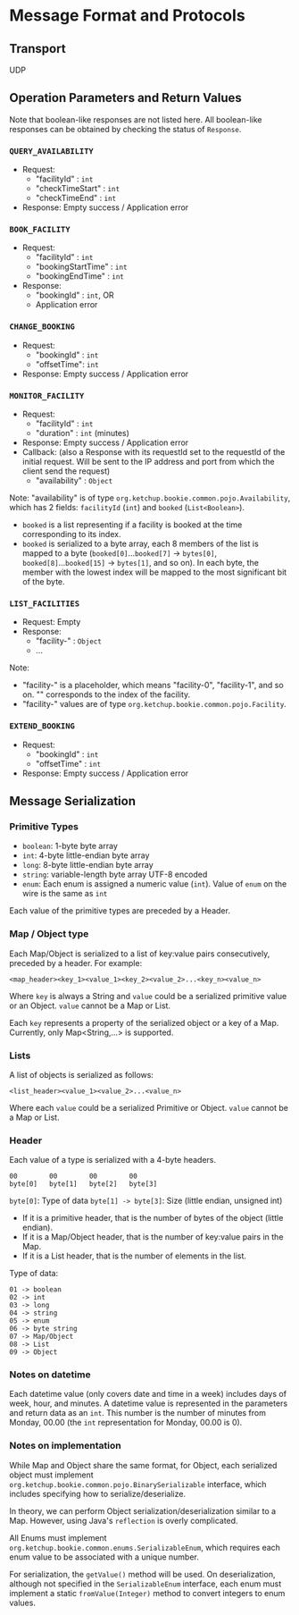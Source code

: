 # Message Format and Protocols

## Transport
UDP

## Operation Parameters and Return Values

Note that boolean-like responses are not listed here. All boolean-like responses can be obtained by checking the status of `Response`.

### `QUERY_AVAILABILITY`
- Request:
  - "facilityId" : `int`
  - "checkTimeStart" : `int`
  - "checkTimeEnd" : `int`
- Response: Empty success / Application error

### `BOOK_FACILITY`
- Request: 
  - "facilityId" : `int`
  - "bookingStartTime" : `int`
  - "bookingEndTime" : `int`
- Response: 
  - "bookingId" : `int`, OR
  - Application error

### `CHANGE_BOOKING`
- Request:
  - "bookingId" : `int`
  - "offsetTime": `int`
- Response: Empty success / Application error

### `MONITOR_FACILITY`
- Request:
  - "facilityId" : `int`
  - "duration" : `int` (minutes)
- Response: Empty success / Application error
- Callback: (also a Response with its requestId set to the requestId of the initial request. Will be sent to the IP address and port from which the client send the request)
  - "availability" : `Object`

Note: "availability" is of type `org.ketchup.bookie.common.pojo.Availability`, which has 2 fields: `facilityId` (`int`) and `booked` (`List<Boolean>`).
  - `booked` is a list representing if a facility is booked at the time corresponding to its index.
  - `booked` is serialized to a byte array, each 8 members of the list is mapped to a byte (`booked[0]`...`booked[7]` -> `bytes[0]`, `booked[8]`...`booked[15]` -> `bytes[1]`, and so on). In each byte, the member with the lowest index will be mapped to the most significant bit of the byte.

### `LIST_FACILITIES`
- Request: Empty
- Response:
  - "facility-<n>" : `Object`
  - ...

Note:
- "facility-<n>" is a placeholder, which means "facility-0", "facility-1", and so on. "<n>" corresponds to the index of the facility.
- "facility-<n>" values are of type `org.ketchup.bookie.common.pojo.Facility`.

### `EXTEND_BOOKING`
- Request: 
  - "bookingId" : `int`
  - "offsetTime" : `int`
- Response: Empty success / Application error

## Message Serialization

### Primitive Types
- `boolean`: 1-byte byte array
- `int`: 4-byte little-endian byte array
- `long`: 8-byte little-endian byte array
- `string`: variable-length byte array UTF-8 encoded
- `enum`: Each enum is assigned a numeric value (`int`). Value of `enum` on the wire is the same as `int`

Each value of the primitive types are preceded by a Header.

### Map / Object type
Each Map/Object is serialized to a list of key:value pairs consecutively, preceded by a header. For example:

```
<map_header><key_1><value_1><key_2><value_2>...<key_n><value_n>
```

Where `key` is always a String and `value` could be a serialized primitive value or an Object. `value` cannot be a Map or List.

Each `key` represents a property of the serialized object or a key of a Map. Currently, only Map<String,...> is supported.

### Lists
A list of objects is serialized as follows:
```
<list_header><value_1><value_2>...<value_n>
```
Where each `value` could be a serialized Primitive or Object. `value` cannot be a Map or List.

### Header
Each value of a type is serialized with a 4-byte headers.
```
00        00        00        00
byte[0]   byte[1]   byte[2]   byte[3]
```
`byte[0]`: Type of data 
`byte[1] -> byte[3]`: Size (little endian, unsigned int)
- If it is a primitive header, that is the number of bytes of the object (little endian).
- If it is a Map/Object header, that is the number of key:value pairs in the Map.
- If it is a List header, that is the number of elements in the list.

Type of data:
```
01 -> boolean
02 -> int
03 -> long
04 -> string
05 -> enum
06 -> byte string
07 -> Map/Object
08 -> List
09 -> Object
```

### Notes on datetime
Each datetime value (only covers date and time in a week) includes days of week, hour, and minutes.
A datetime value is represented in the parameters and return data as an `int`. This number is the number of minutes from Monday, 00.00 (the `int` representation for Monday, 00.00 is 0).

### Notes on implementation
While Map and Object share the same format, for Object, each serialized object must implement `org.ketchup.bookie.common.pojo.BinarySerializable` interface, which includes specifying how to serialize/deserialize.

In theory, we can perform Object serialization/deserialization similar to a Map. However, using Java's `reflection` is overly complicated.

All Enums must implement `org.ketchup.bookie.common.enums.SerializableEnum`, which requires each enum value to be associated with a unique number.

For serialization, the `getValue()` method will be used. On deserialization, although not specified in the `SerializableEnum` interface, each enum must implement a static `fromValue(Integer)` method to convert integers to enum values.
